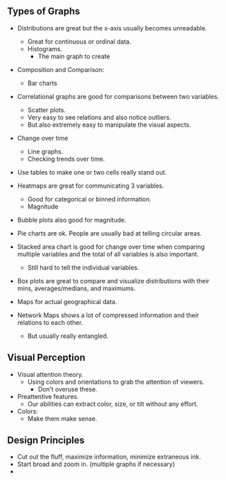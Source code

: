 ## Types of Graphs
- Distributions are great but the x-axis usually becomes unreadable.
	- Great for continuous or ordinal data.
	- Histograms.
		- The main graph to create
- Composition and Comparison:
	- Bar charts
- Correlational graphs are good for comparisons between two variables.
	- Scatter plots.
	- Very easy to see relations and also notice outliers.
	- But also extremely easy to manipulate the visual aspects.
- Change over time
	- Line graphs.
	- Checking trends over time.

- Use tables to make one or two cells really stand out.
- Heatmaps are great for communicating 3 variables.
	- Good for categorical or binned information.
	- Magnitude
- Bubble plots also good for magnitude.
- Pie charts are ok. People are usually bad at telling circular areas.
- Stacked area chart is good for change over time when comparing multiple variables and the total of all variables is also important.
	- Still hard to tell the individual variables.
- Box plots are great to compare and visualize distributions with their mins, averages/medians, and maximums.
- Maps for actual geographical data.
- Network Maps shows a lot of compressed information and their relations to each other. 
	- But usually really entangled.


## Visual Perception
- Visual attention theory. 
	- Using colors and orientations to grab the attention of viewers.
		- Don't overuse these.
- Preattentive features.
	- Our abilities can extract color, size, or tilt without any effort.
- Colors:
	- Make them make sense.

## Design Principles
- Cut out the fluff, maximize information, minimize extraneous ink.
- Start broad and zoom in. (multiple graphs if necessary)
- 